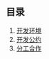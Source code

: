 ## 目录

1. [开发环境](docs/environment.md)
1. [开发公约](docs/conventions.md)
1. [分工合作](docs/work-distribution.md)
